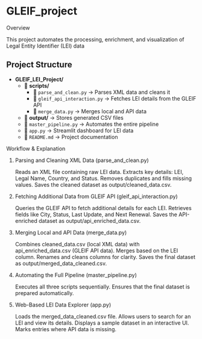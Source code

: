 # GLEIF_project
Overview

This project automates the processing, enrichment, and visualization of Legal Entity Identifier (LEI) data

## Project Structure

- **GLEIF_LEI_Project/**
  - 📂 **scripts/**
    - 📜 `parse_and_clean.py` → Parses XML data and cleans it
    - 📜 `gleif_api_interaction.py` → Fetches LEI details from the GLEIF API
    - 📜 `merge_data.py` → Merges local and API data
  - 📂 **output/** → Stores generated CSV files
  - 📜 `master_pipeline.py` → Automates the entire pipeline
  - 📜 `app.py` → Streamlit dashboard for LEI data
  - 📜 `README.md` → Project documentation


Workflow & Explanation
1. Parsing and Cleaning XML Data (parse_and_clean.py)

    Reads an XML file containing raw LEI data.
    Extracts key details: LEI, Legal Name, Country, and Status.
    Removes duplicates and fills missing values.
    Saves the cleaned dataset as output/cleaned_data.csv.

2. Fetching Additional Data from GLEIF API (gleif_api_interaction.py)

    Queries the GLEIF API to fetch additional details for each LEI.
    Retrieves fields like City, Status, Last Update, and Next Renewal.
    Saves the API-enriched dataset as output/api_enriched_data.csv.

3. Merging Local and API Data (merge_data.py)

    Combines cleaned_data.csv (local XML data) with api_enriched_data.csv (GLEIF API data).
    Merges based on the LEI column.
    Renames and cleans columns for clarity.
    Saves the final dataset as output/merged_data_cleaned.csv.

4. Automating the Full Pipeline (master_pipeline.py)

    Executes all three scripts sequentially.
    Ensures that the final dataset is prepared automatically.

5. Web-Based LEI Data Explorer (app.py)

    Loads the merged_data_cleaned.csv file.
    Allows users to search for an LEI and view its details.
    Displays a sample dataset in an interactive UI.
    Marks entries where API data is missing.

